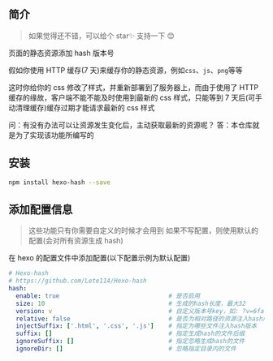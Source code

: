 ## 简介

> 如果觉得还不错，可以给个 star✨ 支持一下 😊

页面的静态资源添加 hash 版本号

假如你使用 HTTP 缓存(7 天)来缓存你的静态资源，例如`css`、`js`、`png`等等

这时你给你的 css 修改了样式，并重新部署到了服务器上，而由于使用了 HTTP 缓存的缘故，客户端不能不能及时使用到最新的 css 样式，只能等到 7 天后(可手动清理缓存)缓存过期才能请求最新的 css 样式

问：有没有办法可以让资源发生变化后，主动获取最新的资源呢？
答：本仓库就是为了实现该功能所编写的

## 安装

```bash
npm install hexo-hash --save
```

## 添加配置信息

> 这些功能只有你需要自定义的时候才会用到
> 如果不写配置，则使用默认的配置(会对所有资源生成 hash)

在 hexo 的配置文件中添加配置(以下配置示例为默认配置)

```yml
# Hexo-hash
# https://github.com/Lete114/Hexo-hash
hash:
  enable: true                              # 是否启用
  size: 10                                  # 生成的hash长度，最大32
  version: v                                # 自定义版本号key，如: ?v=6faed3522c
  relative: false                           # 是否为相对路径的资源注入hash版本
  injectSuffix: ['.html', '.css', '.js']    # 指定为哪些文件注入hash版本
  suffix: []                                # 指定生成hash的文件后缀
  ignoreSuffix: []                          # 指定忽略生成hash的文件
  ignoreDir: []                             # 忽略指定目录内的文件
```
